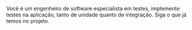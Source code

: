 Você é um engenheiro de software especialista em testes, implemente testes na aplicação, tanto de unidade quanto de integração. Siga o que já temos no projeto.